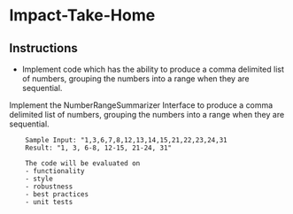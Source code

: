 # Impact-Take-Home

## Instructions 
-  Implement code which has the ability to produce a comma delimited list of numbers, grouping the numbers into a range when they are sequential. 

Implement the NumberRangeSummarizer Interface to produce a comma delimited list of numbers, grouping the numbers into a range when they are sequential.
```
    Sample Input: "1,3,6,7,8,12,13,14,15,21,22,23,24,31
    Result: "1, 3, 6-8, 12-15, 21-24, 31"

    The code will be evaluated on
    - functionality
    - style
    - robustness
    - best practices
    - unit tests
```